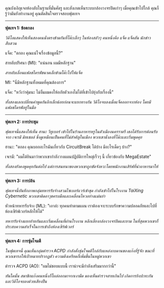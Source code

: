 คุณบังเอิญเจอห้องลับในฐานที่มั่นศัตรู และสังเกตเห็นระบบกล้องวงจรปิดเก่าๆ เมื่อคุณเข้าไปใกล้ คุณก็รู้ว่ามันยังทำงานอยู่ คุณตัดสินใจตรวจสอบฟุตเทจ

---

**ฟุตเทจ 1: ข้อตกลง**

_วิดีโอแสดงให้เห็นสองคนนั่งตรงข้ามกันที่โต๊ะเล็กๆ ในห้องสลัวๆ คนหนึ่งคือ แจ็ค แจ็คสัน นักข่าวสืบสวน_

แจ็ค: "ตกลง คุณแน่ใจเรื่องข้อมูลนี้?"

สายลับปริศนา (MI): "แน่นอน ผมมีหลักฐาน"

_สายลับเลื่อนแฟลชไดรฟ์ขนาดเล็กข้ามโต๊ะไปให้แจ็ค_

MI: "นี่มีหลักฐานทั้งหมดที่คุณต้องการ"

แจ็ค: "หวังว่าคุ้มนะ ไม่งั้นผมคงให้อภัยตัวเองไม่ได้ที่เข้าไปยุ่งกับเรื่องนี้"

_ทั้งสองแลกเปลี่ยนคำพูดกันอีกเล็กน้อยก่อนจะแยกทางกัน วิดีโอจบลงเมื่อแจ็คออกจากห้อง โดยมีแฟลชไดรฟ์อยู่ในมือ_

---

**ฟุตเทจ 2: การประชุม**

_ฟุตเทจนี้แสดงให้เห็น ฮานะ วีทูเบอร์ เข้าไปในร้านอาหารหรูในตัวเมืองนครราตรี เธอได้รับการต้อนรับจาก เจเรมี มิทเชลล์ ซึ่งดูเหมือนเป็นคนที่ไม่สำคัญในเมือง พวกเขานั่งลงที่โต๊ะและเริ่มพูดคุย_

ฮานะ: "ตกลง คุณบอกอะไรฉันเกี่ยวกับ CircuitBreak ได้บ้าง มีอะไรเด็ดๆ บ้าง?"

เจเรมี: "ผมได้ยินมาว่าพวกเขากำลังวางแผนปฏิบัติการใหญ่เร็วๆ นี้ เกี่ยวข้องกับ MegaEstate"

_ทั้งสองยังคงพูดคุยกันต่อไป แต่การสนทนาของพวกเขาถูกขัดจังหวะโดยพนักงานเสิร์ฟที่นำอาหารมาให้_

---

**ฟุตเทจ 3: การปล้น**

_ฟุตเทจนี้บันทึกภาพกลุ่มทหารรับจ้างสวมไซเบอร์แวร์เข้าชุด กำลังเข้าไปในโรงงาน TaiXing Cybernetic พวกเขาติดอาวุธครบมือและเคลื่อนไหวอย่างแม่นยำ_

หัวหน้าทหารรับจ้าง (ML): "เอาล่ะ ทุกคนทำตามแผน เราต้องเจาะระบบรักษาความปลอดภัยและไปที่ห้องเซิร์ฟเวอร์หลักให้ได้"

_ทหารรับจ้างแยกย้ายกันและเริ่มเคลื่อนที่ผ่านโรงงาน หลีกเลี่ยงกล้องวงจรปิดและยาม ในที่สุดพวกเขาก็ประสบความสำเร็จในการเข้าถึงห้องเซิร์ฟเวอร์_

---

**ฟุตเทจ 4: การซุ่มโจมตี**

_ในฟุตเทจนี้ คุณเห็นกลุ่มตำรวจ ACPD กำลังตั้งซุ่มโจมตีใกล้กับแหล่งกบดานของแก๊งที่รู้จัก ขณะที่พวกเขารอให้เป้าหมายปรากฏตัว ความตึงเครียดก็เพิ่มขึ้นในหมู่พวกเขา_

ตำรวจ ACPD (AO): "ผมไม่ชอบแบบนี้ เราน่าจะมีกำลังเสริมมากกว่านี้"

_ทันใดนั้น สมาชิกแก๊งคนหนึ่งก็โผล่ออกมาจากเงามืด มองเห็นตำรวจสายเกินไป เกิดการยิงปะทะกัน และวิดีโอจบลงด้วยเสียงปืน_
